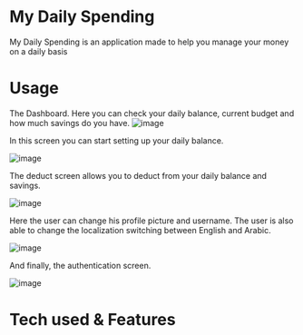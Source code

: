 # My Daily Spending
My Daily Spending is an application made to help you manage your money on a daily basis

# Usage
The Dashboard. Here you can check your daily balance, current budget and how much savings do you have.
![image](https://github.com/SultanAbbas0/My-Daily-Spending/assets/87972014/a0b2f765-ae92-4720-985d-56b202611319)


In this screen you can start setting up your daily balance.

![image](https://github.com/SultanAbbas0/My-Daily-Spending/assets/87972014/f90df9d2-5173-4e5d-b5a6-59acac129eeb)



The deduct screen allows you to deduct from your daily balance and savings.

![image](https://github.com/SultanAbbas0/My-Daily-Spending/assets/87972014/3ab55118-e608-4389-9b1a-4b6825558f17)


Here the user can change his profile picture and username. The user is also able to change the localization switching between English and Arabic.

![image](https://github.com/SultanAbbas0/My-Daily-Spending/assets/87972014/051b5b41-6c89-4465-8464-79052afb185b)


And finally, the authentication screen.

![image](https://github.com/SultanAbbas0/My-Daily-Spending/assets/87972014/e0045942-c9fd-4347-8707-a54faddee1cb)

# Tech used & Features

